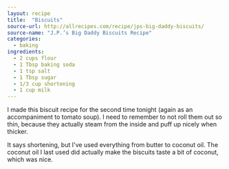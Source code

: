 ```yaml
---
layout: recipe
title:  "Biscuits"
source-url: http://allrecipes.com/recipe/jps-big-daddy-biscuits/ 
source-name: "J.P.’s Big Daddy Biscuits Recipe"
categories:
  - baking
ingredients:
  - 2 cups flour
  - 1 Tbsp baking soda
  - 1 tsp salt
  - 1 Tbsp sugar
  - 1/3 cup shortening
  - 1 cup milk
---
```


I made this biscuit recipe for the second time tonight (again as an accompaniment to tomato soup). I need to remember to not roll them out so thin, because they actually steam from the inside and puff up nicely when thicker.

It says shortening, but I've used everything from butter to coconut oil. The coconut oil I last used did actually make the biscuits taste a bit of coconut, which was nice.